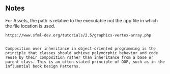 ## Notes

For Assets, the path is relative to the executable not the cpp file in which the file location is used.

    https://www.sfml-dev.org/tutorials/2.5/graphics-vertex-array.php


    Composition over inheritance in object-oriented programming is the principle that classes should achieve polymorphic behavior and code reuse by their composition rather than inheritance from a base or parent class. This is an often-stated principle of OOP, such as in the influential book Design Patterns.
